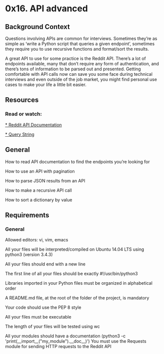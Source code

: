 # 0x16. API advanced
## Background Context
Questions involving APIs are common for interviews. Sometimes they’re as simple as ‘write a Python script that queries a given endpoint’, sometimes they require you to use recursive functions and format/sort the results.

A great API to use for some practice is the Reddit API. There’s a lot of endpoints available, many that don’t require any form of authentication, and there’s tons of information to be parsed out and presented. Getting comfortable with API calls now can save you some face during technical interviews and even outside of the job market, you might find personal use cases to make your life a little bit easier.
## Resources
### Read or watch:

[* Reddit API Documentation](https://www.reddit.com/dev/api/)

[* Query String](https://en.wikipedia.org/wiki/Query_string)
## General
How to read API documentation to find the endpoints you’re looking for

How to use an API with pagination

How to parse JSON results from an API

How to make a recursive API call

How to sort a dictionary by value
## Requirements
### General
Allowed editors: vi, vim, emacs

All your files will be interpreted/compiled on Ubuntu 14.04 LTS using python3 (version 3.4.3)

All your files should end with a new line

The first line of all your files should be exactly #!/usr/bin/python3

Libraries imported in your Python files must be organized in alphabetical order

A README.md file, at the root of the folder of the project, is mandatory

Your code should use the PEP 8 style

All your files must be executable

The length of your files will be tested using wc

All your modules should have a documentation (python3 -c 'print(\_\_import\_\_("my_module").\_\_doc\_\_)')
You must use the Requests module for sending HTTP requests to the Reddit API
